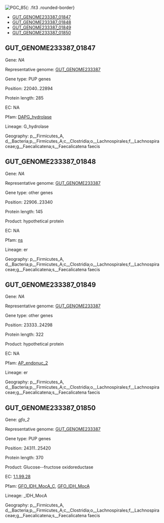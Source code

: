 ![PGC_85](../static/images/Clusters_figure/PGC_85.jpg){: .fit3 .rounded-border}

<ul id="myTab" class="nav nav-tabs">
  <li class="active">
        <a href="#tab1" data-toggle="tab">GUT_GENOME233387_01847</a>
  </li>
<li><a href="#tab2" data-toggle="tab">GUT_GENOME233387_01848</a></li>
<li><a href="#tab3" data-toggle="tab">GUT_GENOME233387_01849</a></li>
<li><a href="#tab4" data-toggle="tab">GUT_GENOME233387_01850</a></li>
</ul>

<div id="myTabContent" class="tab-content">
  <div class="tab-pane fade in active" id="tab1">

<h2 id="GUT_GENOME233387_01847">GUT_GENOME233387_01847</h2>
<p>Gene: <em>NA</em>
<p>Representative genome: <a href="Oceania">GUT_GENOME233387</a></p>
<p>Gene type: PUP genes</p>
<p>Position: 22040..22894</p>
<p>Protein length: 285</p>
<p>EC: NA</p>
<p>Pfam: <a href="http://pfam.xfam.org/family/DAPG_hydrolase">DAPG_hydrolase</a></p>

<p>Lineage: G_hydrolase</p>
<p>Geography: p__Firmicutes_A, d__Bacteria;p__Firmicutes_A;c__Clostridia;o__Lachnospirales;f__Lachnospiraceae;g__Faecalicatena;s__Faecalicatena faecis</p>
  </div>

  <div class="tab-pane fade" id="tab2">

<h2 id="GUT_GENOME233387_01848">GUT_GENOME233387_01848</h2>
<p>Gene: <em>NA</em></p>
<p>Representative genome: <a href="Oceania">GUT_GENOME233387</a></p>
<p>Gene type: other genes</p>
<p>Position: 22906..23340</p>
<p>Protein length: 145</p>
<p>Product: hypothetical protein</p>
<p>EC: NA</p>
<p>Pfam: <a href="http://pfam.xfam.org/family/ns">ns</a></p>

<p>Lineage: er</p>
<p>Geography: p__Firmicutes_A, d__Bacteria;p__Firmicutes_A;c__Clostridia;o__Lachnospirales;f__Lachnospiraceae;g__Faecalicatena;s__Faecalicatena faecis</p>

  </div>
  <div class="tab-pane fade" id="tab3">

<h2 id="GUT_GENOME233387_01849">GUT_GENOME233387_01849</h2>
<p>Gene: <em>NA</em></p>
<p>Representative genome: <a href="Oceania">GUT_GENOME233387</a></p>
<p>Gene type: other genes</p>
<p>Position: 23333..24298</p>
<p>Protein length: 322</p>
<p>Product: hypothetical protein</p>
<p>EC: NA</p>
<p>Pfam: <a href="http://pfam.xfam.org/family/AP_endonuc_2">AP_endonuc_2</a></p>

<p>Lineage: er</p>
<p>Geography: p__Firmicutes_A, d__Bacteria;p__Firmicutes_A;c__Clostridia;o__Lachnospirales;f__Lachnospiraceae;g__Faecalicatena;s__Faecalicatena faecis</p>

  </div>
  <div class="tab-pane fade" id="tab4">

<h2 id="GUT_GENOME233387_01850">GUT_GENOME233387_01850</h2>
<p>Gene: <em>gfo_2</em></p>
<p>Representative genome: <a href="Oceania">GUT_GENOME233387</a></p>
<p>Gene type: PUP genes</p>
<p>Position: 24311..25420</p>
<p>Protein length: 370</p>
<p>Product: Glucose--fructose oxidoreductase</p>
<p>EC: <a href="https://www.brenda-enzymes.org/enzyme.php?ecno=1.1.99.28">1.1.99.28</a></p>
<p>Pfam: <a href="http://pfam.xfam.org/family/GFO_IDH_MocA_C">GFO_IDH_MocA_C</a>, <a href="http://pfam.xfam.org/family/GFO_IDH_MocA">GFO_IDH_MocA</a></p>
<p>Lineage: _IDH_MocA</p>
<p>Geography: p__Firmicutes_A, d__Bacteria;p__Firmicutes_A;c__Clostridia;o__Lachnospirales;f__Lachnospiraceae;g__Faecalicatena;s__Faecalicatena faecis</p>

  </div>
</div>
